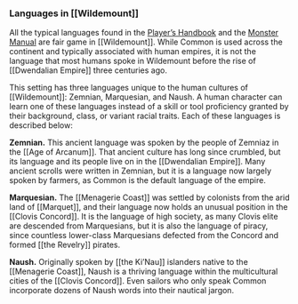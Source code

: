 ### Languages  in [[Wildemount]]

All the typical languages found in the [Player’s Handbook](https://www.dndbeyond.com/sources/phb "Player’s Handbook") and the [Monster Manual](https://www.dndbeyond.com/sources/mm "Monster Manual") are fair game in [[Wildemount]]. While Common is used across the continent and typically associated with human empires, it is not the language that most humans spoke in Wildemount before the rise of [[Dwendalian Empire]] three centuries ago.

This setting has three languages unique to the human cultures of [[Wildemount]]: Zemnian, Marquesian, and Naush. A human character can learn one of these languages instead of a skill or tool proficiency granted by their background, class, or variant racial traits. Each of these languages is described below:

**Zemnian.** This ancient language was spoken by the people of Zemniaz in the [[Age of Arcanum]]. That ancient culture has long since crumbled, but its language and its people live on in the [[Dwendalian Empire]]. Many ancient scrolls were written in Zemnian, but it is a language now largely spoken by farmers, as Common is the default language of the empire.

**Marquesian.** The [[Menagerie Coast]] was settled by colonists from the arid land of [[Marquet]], and their language now holds an unusual position in the [[Clovis Concord]]. It is the language of high society, as many Clovis elite are descended from Marquesians, but it is also the language of piracy, since countless lower-class Marquesians defected from the Concord and formed [[the Revelry]] pirates.

**Naush.** Originally spoken by [[the Ki’Nau]] islanders native to the [[Menagerie Coast]], Naush is a thriving language within the multicultural cities of the [[Clovis Concord]]. Even sailors who only speak Common incorporate dozens of Naush words into their nautical jargon.